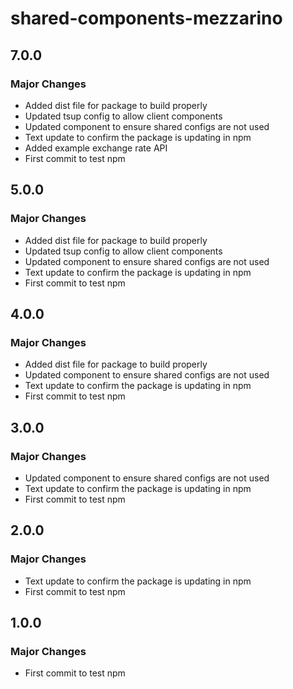 # shared-components-mezzarino

## 7.0.0

### Major Changes

- Added dist file for package to build properly
- Updated tsup config to allow client components
- Updated component to ensure shared configs are not used
- Text update to confirm the package is updating in npm
- Added example exchange rate API
- First commit to test npm

## 5.0.0

### Major Changes

- Added dist file for package to build properly
- Updated tsup config to allow client components
- Updated component to ensure shared configs are not used
- Text update to confirm the package is updating in npm
- First commit to test npm

## 4.0.0

### Major Changes

- Added dist file for package to build properly
- Updated component to ensure shared configs are not used
- Text update to confirm the package is updating in npm
- First commit to test npm

## 3.0.0

### Major Changes

- Updated component to ensure shared configs are not used
- Text update to confirm the package is updating in npm
- First commit to test npm

## 2.0.0

### Major Changes

- Text update to confirm the package is updating in npm
- First commit to test npm

## 1.0.0

### Major Changes

- First commit to test npm
